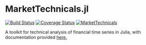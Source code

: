 MarketTechnicals.jl
============
[![Build Status](https://travis-ci.org/JuliaQuant/MarketTechnicals.jl.svg?branch=master)](https://travis-ci.org/JuliaQuant/MarketTechnicals.jl)
[![Coverage Status](https://coveralls.io/repos/JuliaQuant/MarketTechnicals.jl/badge.svg?branch=master)](https://coveralls.io/r/JuliaQuant/MarketTechnicals.jl?branch=master)
[![MarketTechnicals](http://pkg.julialang.org/badges/MarketTechnicals_0.5.svg)](http://pkg.julialang.org/?pkg=MarketTechnicals&ver=0.5)

A toolkit for technical analysis of financial time series in Julia, with documentation provided [here.](http://markettechnicals.readthedocs.org/en/latest/)
